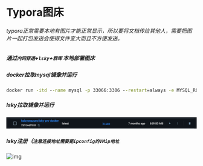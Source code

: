 # Typora图床

###### 		typora正常需要本地有图片才能正常显示，所以要将文档传给其他人，需要把图片一起打包发送会使得文件变大而且不方便发送。

##### 通过``内网穿透``+``lsky``+``群晖``  本地部署图床

##### docker拉取mysql镜像并运行

```cmd
docker run -itd --name mysql -p 33066:3306 --restart=always -e MYSQL_ROOT_PASSWORD=root mysql
```

##### lsky拉取镜像并运行

![image-20241112105825175](../images/image-20241112105825175.png)

##### lsky注册（`注意连接地址需要是ipconfig的VMip地址`

![img](https://i-blog.csdnimg.cn/blog_migrate/1eef44673ca5f4d357ed4125c27fac7b.png)
